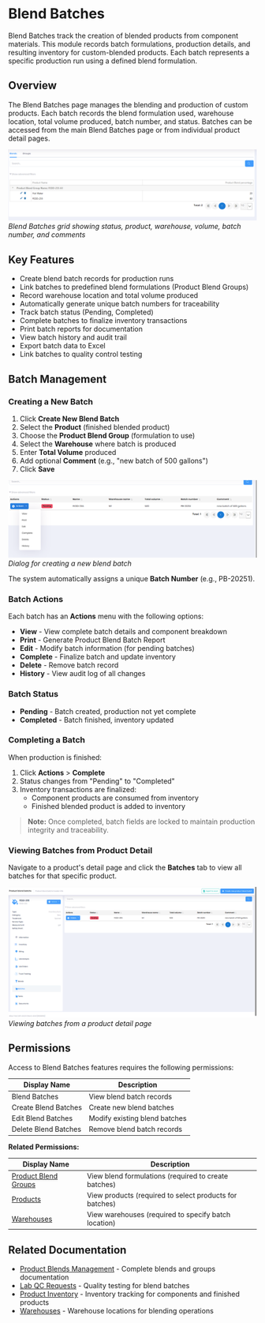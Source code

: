 # Blend Batches

Blend Batches track the creation of blended products from component materials. This module records batch formulations, production details, and resulting inventory for custom-blended products. Each batch represents a specific production run using a defined blend formulation.

## Overview

The Blend Batches page manages the blending and production of custom products. Each batch records the blend formulation used, warehouse location, total volume produced, batch number, and status. Batches can be accessed from the main Blend Batches page or from individual product detail pages.

![Blend Batches](../images/ProductBlendBatches-Grid.PNG)
*Blend Batches grid showing status, product, warehouse, volume, batch number, and comments*

## Key Features

* Create blend batch records for production runs
* Link batches to predefined blend formulations (Product Blend Groups)
* Record warehouse location and total volume produced
* Automatically generate unique batch numbers for traceability
* Track batch status (Pending, Completed)
* Complete batches to finalize inventory transactions
* Print batch reports for documentation
* View batch history and audit trail
* Export batch data to Excel
* Link batches to quality control testing

## Batch Management

### Creating a New Batch

1. Click **Create New Blend Batch**
2. Select the **Product** (finished blended product)
3. Choose the **Product Blend Group** (formulation to use)
4. Select the **Warehouse** where batch is produced
5. Enter **Total Volume** produced
6. Add optional **Comment** (e.g., "new batch of 500 gallons")
7. Click **Save**

![Create New Blend Batch](../images/CreateNewProductBlendBatch-Dialog.PNG)
*Dialog for creating a new blend batch*

The system automatically assigns a unique **Batch Number** (e.g., PB-20251).

### Batch Actions

Each batch has an **Actions** menu with the following options:

* **View** - View complete batch details and component breakdown
* **Print** - Generate Product Blend Batch Report
* **Edit** - Modify batch information (for pending batches)
* **Complete** - Finalize batch and update inventory
* **Delete** - Remove batch record
* **History** - View audit log of all changes

### Batch Status

* **Pending** - Batch created, production not yet complete
* **Completed** - Batch finished, inventory updated

### Completing a Batch

When production is finished:

1. Click **Actions** > **Complete**
2. Status changes from "Pending" to "Completed"
3. Inventory transactions are finalized:
   - Component products are consumed from inventory
   - Finished blended product is added to inventory

> **Note:** Once completed, batch fields are locked to maintain production integrity and traceability.

### Viewing Batches from Product Detail

Navigate to a product's detail page and click the **Batches** tab to view all batches for that specific product.

![Product Detail - Batches Tab](../images/ProductDetail-BatchesTab.PNG)
*Viewing batches from a product detail page*

## Permissions

Access to Blend Batches features requires the following permissions:

| Display Name | Description |
|--------------|-------------|
| Blend Batches | View blend batch records |
| Create Blend Batches | Create new blend batches |
| Edit Blend Batches | Modify existing blend batches |
| Delete Blend Batches | Remove blend batch records |

**Related Permissions:**

| Display Name | Description |
|--------------|-------------|
| [Product Blend Groups](../Blends/Index.md) | View blend formulations (required to create batches) |
| [Products](Products.md) | View products (required to select products for batches) |
| [Warehouses](Warehouses.md) | View warehouses (required to specify batch location) |

## Related Documentation

* [Product Blends Management](../Blends/Index.md) - Complete blends and groups documentation
* [Lab QC Requests](LabQCRequests.md) - Quality testing for blend batches
* [Product Inventory](ProductInventory.md) - Inventory tracking for components and finished products
* [Warehouses](Warehouses.md) - Warehouse locations for blending operations

